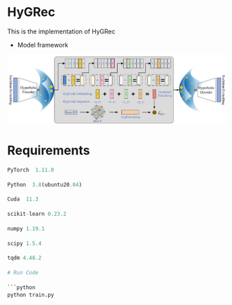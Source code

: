 # HyGRec
This is the implementation of HyGRec

- Model framework

![png](https://github.com/nqxytttt/HyGRec/blob/main/HyGRec.png)

# Requirements

```python
PyTorch  1.11.0

Python  3.8(ubuntu20.04)

Cuda  11.3

scikit-learn 0.23.2

numpy 1.19.1

scipy 1.5.4

tqdm 4.48.2

# Run Code

```python
python train.py
